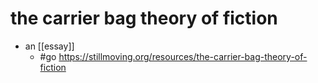# the carrier bag theory of fiction

- an [[essay]]
  - #go https://stillmoving.org/resources/the-carrier-bag-theory-of-fiction

